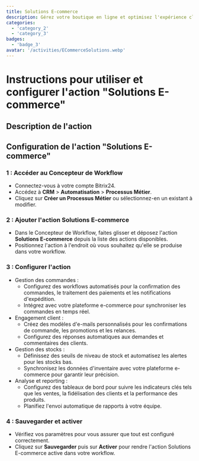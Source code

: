 ```yaml
---
title: Solutions E-commerce
description: Gérez votre boutique en ligne et optimisez l'expérience client.
categories: 
  - 'category_2'
  - 'category_3'
badges: 
  - 'badge_3'
avatar: '/activities/ECommerceSolutions.webp'
---
```

# Instructions pour utiliser et configurer l'action "Solutions E-commerce"

## Description de l'action

## **Configuration de l'action "Solutions E-commerce"**

### 1 : Accéder au Concepteur de Workflow
- Connectez-vous à votre compte Bitrix24.
- Accédez à **CRM** > **Automatisation** > **Processus Métier**.
- Cliquez sur **Créer un Processus Métier** ou sélectionnez-en un existant à modifier.

### 2 : Ajouter l'action Solutions E-commerce
- Dans le Concepteur de Workflow, faites glisser et déposez l'action **Solutions E-commerce** depuis la liste des actions disponibles.
- Positionnez l'action à l'endroit où vous souhaitez qu'elle se produise dans votre workflow.

### 3 : Configurer l'action
- Gestion des commandes :
  - Configurez des workflows automatisés pour la confirmation des commandes, le traitement des paiements et les notifications d'expédition.
  - Intégrez avec votre plateforme e-commerce pour synchroniser les commandes en temps réel.
- Engagement client :
  - Créez des modèles d'e-mails personnalisés pour les confirmations de commande, les promotions et les relances.
  - Configurez des réponses automatiques aux demandes et commentaires des clients.
- Gestion des stocks :
  - Définissez des seuils de niveau de stock et automatisez les alertes pour les stocks bas.
  - Synchronisez les données d'inventaire avec votre plateforme e-commerce pour garantir leur précision.
- Analyse et reporting :
  - Configurez des tableaux de bord pour suivre les indicateurs clés tels que les ventes, la fidélisation des clients et la performance des produits.
  - Planifiez l'envoi automatique de rapports à votre équipe.

### 4 : Sauvegarder et activer
- Vérifiez vos paramètres pour vous assurer que tout est configuré correctement.
- Cliquez sur **Sauvegarder** puis sur **Activer** pour rendre l'action Solutions E-commerce active dans votre workflow.